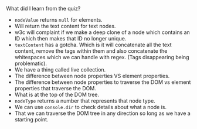 What did I learn from the quiz? 
- `nodeValue` returns `null` for elements. 
- Will return the text content for text nodes. 
- w3c will complaint if we make a deep clone of a node which contains an ID which then makes that ID no longer unique. 
- `textContent` has a gotcha. Which is it will concatenate all the text content, remove the tags within them and also concatenate the whitespaces which we can handle with regex. (Tags disappearing being problematic).
- We have a thing called live collection. 
- The difference between node properties VS element properties. 
- The difference between node properties to traverse the DOM vs element properties that traverse the DOM. 
- What is at the top of the DOM tree. 
- `nodeType` returns a number that represents that node type.
- We can use `console.dir` to check details about what a node is. 
- That we can traverse the DOM tree in any direction so long as we have a starting point. 